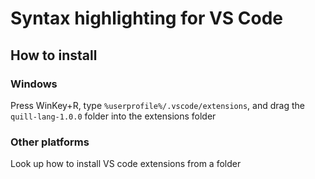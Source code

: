 # Syntax highlighting for VS Code
## How to install
### Windows
Press WinKey+R, type `%userprofile%/.vscode/extensions`,
and drag the `quill-lang-1.0.0` folder into the extensions folder
### Other platforms
Look up how to install VS code extensions from a folder